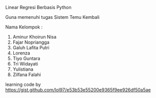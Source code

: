 Linear Regresi Berbasis Python

Guna memenuhi tugas Sistem Temu Kembali

Nama Kelompok :
1. Aminur Khoirun Nisa
2. Fajar Nopriangga
3. Galuh Lafita Putri
4. Lorenza
5. Tiyo Guntara
6. Tri Widayati
7. Yulistiana
8. Zilfana Falahi

learning code by https://gist.github.com/lol97/e53b53e55200e9365f9ee926df50a5ae
